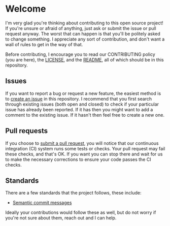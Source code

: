 # Welcome #

I'm very glad you're thinking about contributing to this open source project!  If you're unsure or afraid of anything, just ask or submit the issue or pull request anyway.  The worst that can happen is that you'll be politely asked to change something.  I appreciate any sort of contribution, and don't want a wall of rules to get in the way of that.

Before contributing, I encourage you to read our CONTRIBUTING policy (you are here), the [LICENSE](LICENSE), and the [README](README.md), all of which should be in this repository.

## Issues ##

If you want to report a bug or request a new feature, the easiest method is to [create an issue](https://github.com/kickball/ooniprobe/issues) in this repository.  I recommend that you first search through existing issues (both open and closed) to check if your particular issue has already been reported.  If it has then you might want to add a comment to the existing issue.  If it hasn't then feel free to create a new one.

## Pull requests ##

If you choose to [submit a pull request](https://github.com/kickball/ooniprobe/pulls), you will notice that our continuous integration (CI) system runs some tests or checks.  Your pull request may fail these checks, and that's OK.  If you want you can stop there and wait for us to make the necessary corrections to ensure your code passes the CI checks.

## Standards ##

There are a few standards that the project follows, these include:
*  [Semantic commit messages](https://gist.github.com/joshbuchea/6f47e86d2510bce28f8e7f42ae84c716)

Ideally your contributions would follow these as well, but do not worry if you're not sure about them, reach out and I can help.